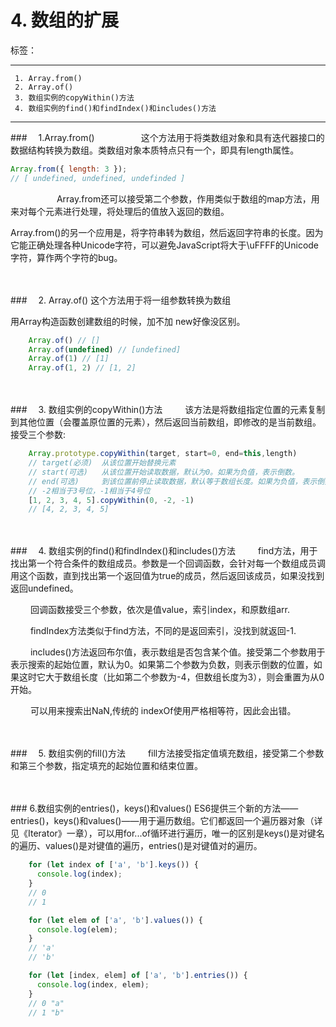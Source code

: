 # 4. 数组的扩展

标签： 

---

```
 1. Array.from()
 2. Array.of()
 3. 数组实例的copyWithin()方法
 4. 数组实例的find()和findIndex()和includes()方法
```
 ---

###　     1.Array.from()
　　　　　这个方法用于将类数组对象和具有迭代器接口的数据结构转换为数组。类数组对象本质特点只有一个，即具有length属性。

```javascript
Array.from({ length: 3 });
// [ undefined, undefined, undefinded ]
```
　　　　　 Array.from还可以接受第二个参数，作用类似于数组的map方法，用来对每个元素进行处理，将处理后的值放入返回的数组。

Array.from()的另一个应用是，将字符串转为数组，然后返回字符串的长度。因为它能正确处理各种Unicode字符，可以避免JavaScript将大于\uFFFF的Unicode字符，算作两个字符的bug。

<br>
<br>
###　     2. Array.of()
这个方法用于将一组参数转换为数组  
    
用Array构造函数创建数组的时候，加不加 new好像没区别。
```javascript
    Array.of() // []
    Array.of(undefined) // [undefined]
    Array.of(1) // [1]
    Array.of(1, 2) // [1, 2]
```

<br>
<br>
###　     3. 数组实例的copyWithin()方法
　　    该方法是将数组指定位置的元素复制到其他位置（会覆盖原位置的元素），然后返回当前数组，即修改的是当前数组。接受三个参数:

```javascript
    Array.prototype.copyWithin(target, start=0, end=this,length)
    // target(必须)  从该位置开始替换元素
    // start(可选)   从该位置开始读取数据，默认为0。如果为负值，表示倒数。
    // end(可选)     到该位置前停止读取数据，默认等于数组长度。如果为负值，表示倒数。
    // -2相当于3号位，-1相当于4号位
    [1, 2, 3, 4, 5].copyWithin(0, -2, -1)
    // [4, 2, 3, 4, 5]
```

<br>
<br>
###　     4. 数组实例的find()和findIndex()和includes()方法
　　    find方法，用于找出第一个符合条件的数组成员。参数是一个回调函数，会针对每一个数组成员调用这个函数，直到找出第一个返回值为true的成员，然后返回该成员，如果没找到返回undefined。  

　　    回调函数接受三个参数，依次是值value，索引index，和原数组arr.  

　　    findIndex方法类似于find方法，不同的是返回索引，没找到就返回-1.  

　　    includes()方法返回布尔值，表示数组是否包含某个值。接受第二个参数用于表示搜索的起始位置，默认为0。如果第二个参数为负数，则表示倒数的位置，如果这时它大于数组长度（比如第二个参数为-4，但数组长度为3），则会重置为从0开始。

　　    可以用来搜索出NaN,传统的 indexOf使用严格相等符，因此会出错。  
<br>
<br>

###　     5. 数组实例的fill()方法
　　    fill方法接受指定值填充数组，接受第二个参数和第三个参数，指定填充的起始位置和结束位置。

<br>
<br>
###     6.数组实例的entries()，keys()和values()
ES6提供三个新的方法——entries()，keys()和values()——用于遍历数组。它们都返回一个遍历器对象（详见《Iterator》一章），可以用for...of循环进行遍历，唯一的区别是keys()是对键名的遍历、values()是对键值的遍历，entries()是对键值对的遍历。

```javascript
    for (let index of ['a', 'b'].keys()) {
      console.log(index);
    }
    // 0
    // 1

    for (let elem of ['a', 'b'].values()) {
      console.log(elem);
    }
    // 'a'
    // 'b'

    for (let [index, elem] of ['a', 'b'].entries()) {
      console.log(index, elem);
    }
    // 0 "a"
    // 1 "b"
```

　　    
　　    
　　    